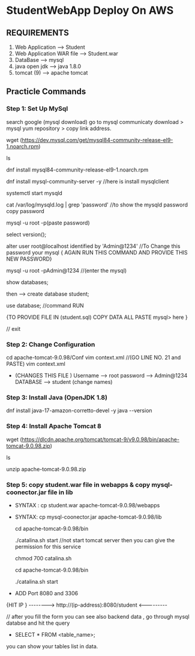 
# StudentWebApp Deploy On AWS

##     REQUIREMENTS

1) Web Application           --> Student 
2) Web Application WAR file  --> Student.war
3) DataBase                  --> mysql
4) java open jdk             --> java 1.8.0
5) tomcat (9)                --> apache tomcat 

## Practicle Commands 

### Step 1: Set Up MySql

   search google (mysql download) go to mysql communicaty download > mysql yum repository > copy link address.

   wget (https://dev.mysql.com/get/mysql84-community-release-el9-1.noarch.rpm) 

   ls 

   dnf install mysql84-community-release-el9-1.noarch.rpm 
   
   dnf install mysql-community-server -y                     //here is install mysqlclient 

   systemctl start mysqld
   
   cat /var/log/mysqld.log | grep 'password'             //to show the mysqld password copy password 

   mysql -u root -p(paste password)
 
   select version();

   alter user root@localhost identified by 'Admin@1234'  //To Change this password your mysql
   { AGAIN RUN THIS COMMAND AND PROVIDE THIS NEW PASSWORD} 

   mysql -u root -pAdmin@1234    //(enter the mysql)

   show databases; 

   then --> create database student; 

   use database; //command RUN 

   {TO PROVIDE FILE IN (student.sql) COPY DATA ALL PASTE mysql> here } 

   // exit 

### Step 2: Change Configuration

   cd apache-tomcat-9.0.98/Conf
   vim context.xml 
    //(GO LINE NO. 21 and PASTE)
     vim context.xml
			<Resource name="jdbc/TestDB" auth="Container" type="javax.sql.DataSource"
               maxTotal="100" maxIdle="30" maxWaitMillis="10000"
               username="USERNAME" password="PASSWORD" driverClassName="com.mysql.jdbc.Driver"
               url="jdbc:mysql://DB-ENDPOINT:3306/DATABASE"/>

* (CHANGES THIS FILE ) Username --> root  password --> Admin@1234    DATABASE --> student (change names)

### Step 3:  Install Java (OpenJDK 1.8)

   dnf install java-17-amazon-corretto-devel -y
   java --version

### Step 4:  Install Apache Tomcat 8 

   wget (https://dlcdn.apache.org/tomcat/tomcat-9/v9.0.98/bin/apache-tomcat-9.0.98.zip) 

   ls

   unzip apache-tomcat-9.0.98.zip 

### Step 5:  copy student.war file in webapps  & copy mysql-coonector.jar file in lib

 - SYNTAX : cp student.war apache-tomcat-9.0.98/webapps 

 - SYNTAX: cp mysql-coonector.jar apache-tomcat-9.0.98/lib 

   cd apache-tomcat-9.0.98/bin 

   ./catalina.sh start     //not start tomcat server then you can give the permission for this service 
   
   chmod 700 catalina.sh

   cd apache-tomcat-9.0.98/bin 
   
   ./catalina.sh start 


* ADD Port 8080 and 3306 

{HIT IP }
-------->    http://(ip-address):8080/student       <---------

// after you fill the form you can see also backend data , go through mysql databse and hit the query 
 
- SELECT * FROM <table_name>;

you can show your tables list in data.